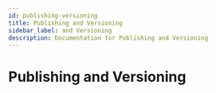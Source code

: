 ```yaml
---
id: publishing-versioning
title: Publishing and Versioning
sidebar_label: and Versioning
description: Documentation for Publishing and Versioning
---
```


# Publishing and Versioning
